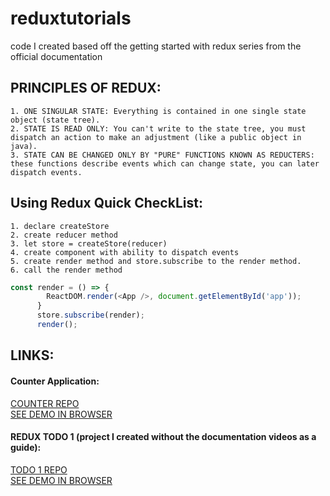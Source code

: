 # reduxtutorials
code I created based off the getting started with redux series from the official documentation


## PRINCIPLES OF REDUX: 
	1. ONE SINGULAR STATE: Everything is contained in one single state object (state tree).
	2. STATE IS READ ONLY: You can't write to the state tree, you must dispatch an action to make an adjustment (like a public object in java).
	3. STATE CAN BE CHANGED ONLY BY "PURE" FUNCTIONS KNOWN AS REDUCTERS: these functions describe events which can change state, you can later dispatch events.

## Using Redux Quick CheckList:
    1. declare createStore
    2. create reducer method
    3. let store = createStore(reducer)
    4. create component with ability to dispatch events
    5. create render method and store.subscribe to the render method. 
    6. call the render method

```javascript
const render = () => {
        ReactDOM.render(<App />, document.getElementById('app'));
      }
      store.subscribe(render);
      render();
```

## LINKS: 

#### Counter Application:
[COUNTER REPO](./REDUXCOUNTER)
		<br/>
[SEE DEMO IN BROWSER](https://s3.amazonaws.com/reduxsamples/counter.html)


#### REDUX TODO 1 (project I created without the documentation videos as a guide):
[TODO 1 REPO](./REDUXTODO1)
<br/>
[SEE DEMO IN BROWSER](https://s3.amazonaws.com/reduxsamples/todo1.html)



